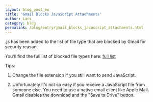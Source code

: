 ```yaml
---
layout: blog_post_en
title: 'Gmail Blocks JavaScript Attachments'
author: Lars
category: blog
permalink: /blog/entry/gmail_blocks_javascript_attachments.html
---
```


.js has been added to the list of file type that are blocked by Gmail for security reason.

You'll find the full list of blocked file types here: [full list](https://support.google.com/mail/answer/6590?hl=en)

Tips:

1) Change the file extension if you still want to send JavaScript.

2) Unfortunately it's not so easy if you receive a JavaScript file from someone else. You need to use a native email client like Apple Mail. Gmail disables the download and the "Save to Drive" button.
